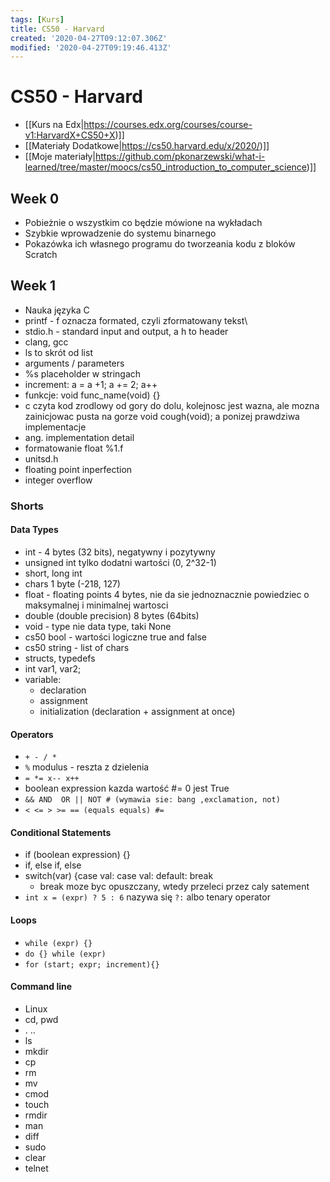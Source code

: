 ```yaml
---
tags: [Kurs]
title: CS50 - Harvard
created: '2020-04-27T09:12:07.306Z'
modified: '2020-04-27T09:19:46.413Z'
---
```


# CS50 - Harvard

* [[Kurs na Edx|https://courses.edx.org/courses/course-v1:HarvardX+CS50+X)]]
* [[Materiały Dodatkowe|https://cs50.harvard.edu/x/2020/)]]
* [[Moje materiały|https://github.com/pkonarzewski/what-i-learned/tree/master/moocs/cs50_introduction_to_computer_science)]]

## Week 0

* Pobieżnie o wszystkim co będzie mówione na wykładach
* Szybkie wprowadzenie do systemu binarnego
* Pokazówka ich własnego programu do tworzeania kodu z bloków Scratch


## Week 1

* Nauka języka C
* printf - f oznacza formated, czyli zformatowany tekst\
* stdio.h - standard input and output, a h to header
* clang, gcc
* ls to skrót od list
* arguments / parameters
* %s placeholder w stringach
* increment: a = a +1; a += 2; a++
* funkcje: void func_name(void) {}
* c czyta kod zrodlowy od gory do dolu, kolejnosc jest wazna, ale mozna zainicjowac pusta na gorze void cough(void); a ponizej prawdziwa implementacje
* ang. implementation detail
* formatowanie float %1.f
* unitsd.h
* floating point inperfection
* integer overflow


### Shorts

#### Data Types

* int - 4 bytes (32 bits), negatywny i pozytywny
* unsigned int tylko dodatni wartości (0, 2^32-1)
* short, long int
* chars 1 byte (-218, 127)
* float - floating points 4 bytes, nie da sie jednoznacznie powiedziec o maksymalnej i minimalnej wartosci
* double (double precision) 8 bytes (64bits)
* void - type nie data type, taki None
* cs50 bool - wartości logiczne true and false
* cs50 string - list of chars
* structs, typedefs
* int var1, var2;
* variable:
    * declaration
    * assignment
    * initialization (declaration + assignment at once)

#### Operators

* `+ - / *`
* `%` modulus - reszta z dzielenia
* `= *= x-- x++`
* boolean expression kazda wartość #= 0 jest True
* `&& AND  OR || NOT # (wymawia sie: bang ,exclamation, not)`
* `< <= > >= == (equals equals) #=`

#### Conditional Statements

* if (boolean expression) {}
* if, else if, else
* switch(var) {case val: case val: default: break
    * break moze byc opuszczany, wtedy przeleci przez caly satement
* `int x = (expr) ? 5 : 6` nazywa się `?:` albo tenary operator

#### Loops

* `while (expr) {}`
*  `do {} while (expr)`
* `for (start; expr; increment){}`

#### Command line

* Linux
* cd, pwd
* . ..
* ls
* mkdir
* cp
* rm
* mv
* cmod
* touch
* rmdir
* man
* diff
* sudo
* clear
* telnet
